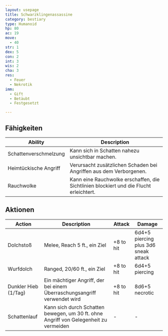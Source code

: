 ```yaml
---
layout: usepage
title: Schwarzklingenassassine
category: bestiary
type: Humanoid
hp: 80
ac: 19
move:
  - 40
str: 1
dex: 5
con: 2
int: 3
wis: 2
cha: 3
res:
  - Feuer
  - Nekrotik
imm:
  - Gift
  - Betäubt
  - Festgesetzt

---
```


<!--more-->

## Fähigkeiten

| Ability               | Description                                                                            |
|-----------------------|----------------------------------------------------------------------------------------|
| Schattenverschmelzung | Kann sich in Schatten nahezu unsichtbar machen.                                        |
| Heimtückische Angriff | Verursacht zusätzlichen Schaden bei Angriffen aus dem Verborgenen.                     |
| Rauchwolke            | Kann eine Rauchwolke erschaffen, die Sichtlinien blockiert und die Flucht erleichtert. |

## Aktionen

| Action               | Description                                                                           | Attack    | Damage                               |
|----------------------|---------------------------------------------------------------------------------------|-----------|--------------------------------------|
| Dolchstoß            | Melee, Reach 5 ft., ein Ziel                                                          | +8 to hit | 6d4+5 piercing plus 3d6 sneak attack |
| Wurfdolch            | Ranged, 20/60 ft., ein Ziel                                                           | +8 to hit | 6d4+5 piercing                       |
| Dunkler Hieb (1/Tag) | Ein mächtiger Angriff, der bei einem Überraschungsangriff verwendet wird              | +8 to hit | 8d6+5 necrotic                       |
| Schattenlauf         | Kann sich durch Schatten bewegen, um 30 ft. ohne Angriff von Gelegenheit zu vermeiden | -         | -                                    |